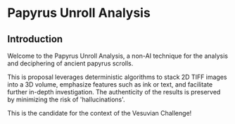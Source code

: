 # Papyrus Unroll Analysis

## Introduction

Welcome to the Papyrus Unroll Analysis, a non-AI technique for the analysis and deciphering of ancient papyrus scrolls.

This is proposal leverages deterministic algorithms to stack 2D TIFF images into a 3D volume, emphasize features such as ink or text, and facilitate further in-depth investigation. The authenticity of the results is preserved by minimizing the risk of 'hallucinations'.

This is the candidate for the context of the Vesuvian Challenge!